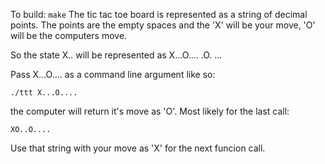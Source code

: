 To build:
<code>make</code>
The tic tac toe board is represented as a string of decimal points. The points are the empty spaces and the 'X' will be your move, 'O' will be the computers move.

So  the state  X..   will be represented as X...O....
               .O.
               ...

Pass X...O.... as a command line argument like so:

<code>./ttt X...O....</code>

the computer will return it's move as 'O'. Most likely for the last call:

<code>XO..O....</code>

Use that string with your move as 'X' for the next funcion call.
